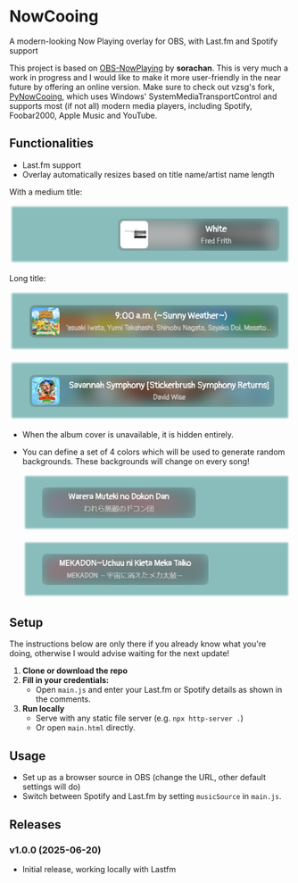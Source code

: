 # NowCooing
A modern-looking Now Playing overlay for OBS, with Last.fm and Spotify support

This project is based on [OBS-NowPlaying](https://github.com/sorachan/OBS-NowPlaying/#) by **sorachan**.
This is very much a work in progress and I would like to make it more user-friendly in the near future by offering an online version.
Make sure to check out vzsg's fork, [PyNowCooing](https://github.com/vzsg/PyNowCooing), which uses Windows' SystemMediaTransportControl and supports most (if not all) modern media players, including Spotify, Foobar2000, Apple Music and YouTube.

## Functionalities

- Last.fm support
- Overlay automatically resizes based on title name/artist name length

With a medium title:

![Screenshot of the overlay with a short title](/src/screenshots/NowCooing_screenshot_short-title.png?raw=true "Screenshot of the overlay with a short title")

Long title:

![Screenshot of the overlay with a long title](/src/screenshots/NowCooing_screenshot_long-title.png?raw=true "Screenshot of the overlay with a long title")

![Second screenshot of the overlay with a long title](/src/screenshots/NowCooing_screenshot_long-title-2.png?raw=true "Second screenshot of the overlay with a long title")

- When the album cover is unavailable, it is hidden entirely.
- You can define a set of 4 colors which will be used to generate random backgrounds.
  These backgrounds will change on every song!

  ![First screenshot of the overlay with no cover](/src/screenshots/NowCooing_screenshot_no-cover-1.png?raw=true "First screenshot of the overlay with no cover")
  
  ![Second screenshot of the overlay with no cover](/src/screenshots/NowCooing_screenshot_no-cover-2.png?raw=true "Second screenshot of the overlay with no cover")

## Setup
The instructions below are only there if you already know what you're doing, otherwise I would advise waiting for the next update!

1. **Clone or download the repo**
2. **Fill in your credentials:**
   - Open `main.js` and enter your Last.fm or Spotify details as shown in the comments.
3. **Run locally**
   - Serve with any static file server (e.g. `npx http-server .`)
   - Or open `main.html` directly.

## Usage

- Set up as a browser source in OBS (change the URL, other default settings will do)
- Switch between Spotify and Last.fm by setting `musicSource` in `main.js`.


## Releases

### v1.0.0 (2025-06-20)
- Initial release, working locally with Lastfm

